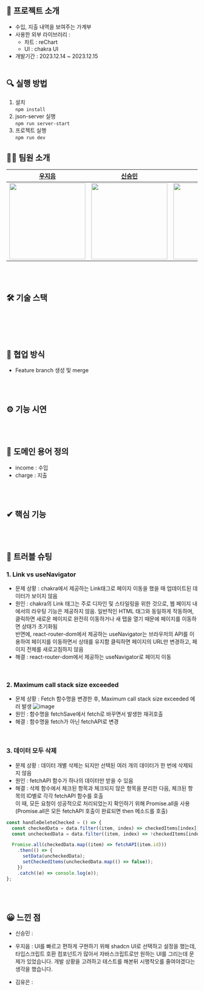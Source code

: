 ## 📝 프로젝트 소개

- 수입, 지출 내역을 보여주는 가계부
- 사용한 외부 라이브러리 :
  - 차트 : reChart
  - UI : chakra UI
- 개발기간 : 2023.12.14 ~ 2023.12.15
  <br/>
  <br/>

## 🔍 실행 방법

1. 설치  
   `npm install`
2. json-server 실행  
   `npm run server-start`
3. 프로젝트 실행  
   `npm run dev`

## 🙋‍♂️ 팀원 소개

| [우지음](https://github.com/oozeume)                      | [신승민](https://github.com/cnythnk100)                      | [김유은](https://github.com/YueunKim)                      |
| --------------------------------------------------------- | ------------------------------------------------------------ | ---------------------------------------------------------- |
| <img src="https://github.com/oozeume.png" width="200px"/> | <img src="https://github.com/cnythnk100.png" width="200px"/> | <img src="https://github.com/YueunKim.png" width="200px"/> |

<br/>
<br/>

## 🛠 기술 스택

<img alt=""  src ="https://img.shields.io/badge/react-61DAFB.svg?&style=for-the-badge&logo=react&logoColor=white"/> <img alt=""  src ="https://img.shields.io/badge/vite-646CFF.svg?&style=for-the-badge&logo=vite&logoColor=white"/> <img alt=""  src ="https://img.shields.io/badge/eslint-4B32C3.svg?&style=for-the-badge&logo=eslint&logoColor=white"/> <img alt=""  src ="https://img.shields.io/badge/prettier-DF0067.svg?&style=for-the-badge&logo=prettier&logoColor=white"/> <img alt=""  src ="https://img.shields.io/badge/react router-CA4245.svg?&style=for-the-badge&logo=react router&logoColor=white"/>

<br/>
<br/>

## 🤝 협업 방식

- Feature branch 생성 및 merge

<br/>
<br/>

## ⚙ 기능 시연

<br/>
<br/>

## 📲 도메인 용어 정의

- income : 수입
- charge : 지출

<br/>
<br/>

## ✔ 핵심 기능

<br/>
<br/>

## 🎯 트러블 슈팅

### 1. Link vs useNavigator

- 문제 상황 : chakra에서 제공하는 Link태그로 페이지 이동을 했을 때 업데이트된 데이터가 보이지 않음
- 원인 : chakra의 Link 태그는 주로 디자인 및 스타일링을 위한 것으로, 웹 페이지 내에서의 라우팅 기능은 제공하지 않음. 일반적인 HTML <a> 태그와 동일하게 작동하며, 클릭하면 새로운 페이지로 완전히 이동하거나 새 탭을 열기 때문에 페이지를 이동하면 상태가 초기화됨 <br>
  반면에, react-router-dom에서 제공하는 useNavigator는 브라우저의 API를 이용하여 페이지를 이동하면서 상태를 유지함
  클릭하면 페이지의 URL만 변경하고, 페이지 전체를 새로고침하지 않음
- 해결 : react-router-dom에서 제공하는 useNavigator로 페이지 이동

<br>

### 2. Maximum call stack size exceeded

- 문제 상황 : Fetch 함수명을 변경한 후, Maximum call stack size exceeded 에러 발생
  ![image](https://github.com/woorifisa-service-dev-2nd/frontend-3rd-accountBook/assets/65431814/fa6a1dd9-d883-4ca2-9cc7-ac52d3d17692)
- 원인 : 함수명을 fetchSave에서 fetch로 바꾸면서 발생한 재귀호출
- 해결 : 함수명을 fetch가 아닌 fetchAPI로 변경

<br>

### 3. 데이터 모두 삭제

- 문제 상황 : 데이터 개별 삭제는 되지만 선택된 여러 개의 데이터가 한 번에 삭제되지 않음
- 원인 : fetchAPI 함수가 하나의 데이터만 받을 수 있음
- 해결 : 삭제 함수에서 체크된 항목과 체크되지 않은 항목을 분리한 다음, 체크된 항목의 ID별로 각각 fetchAPI 함수를 호출 <br>
  이 때, 모든 요청이 성공적으로 처리되었는지 확인하기 위해 Promise.all을 사용 <br>
  (Promise.all은 모든 fetchAPI 호출이 완료되면 then 메소드를 호출)

```javascript
const handleDeleteChecked = () => {
  const checkedData = data.filter((item, index) => checkedItems[index]);
  const uncheckedData = data.filter((item, index) => !checkedItems[index]);

  Promise.all(checkedData.map((item) => fetchAPI(item.id)))
    .then(() => {
      setData(uncheckedData);
      setCheckedItems(uncheckedData.map(() => false));
    })
    .catch((e) => console.log(e));
};
```

<br/>
<br/>

## 😀 느낀 점

- 신승민 :

- 우지음 : UI를 빠르고 편하게 구현하기 위해 shadcn UI로 선택하고 설정을 했는데, 타입스크립트 호환 컴포넌트가 많아서 자바스크립트로만 원하는 UI를 그리는데 문제가 있었습니다. 개발 상황을 고려하고 테스트를 해본뒤 시행착오를 줄여야겠다는 생각을 했습니다.

- 김유은 :
